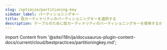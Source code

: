 ```yaml
---
slug: /optimize/partitioning-key
sidebar_label: パーティショニングキー
title: 低カーディナリティのパーティショニングキーを選択する
description: テーブルのために低カーディナリティのパーティショニングキーを使用するか、パーティショニングキーを使用しないようにします。
---
```


import Content from '@site/i18n/ja/docusaurus-plugin-content-docs/current/cloud/bestpractices/partitioningkey.md';

<Content />

